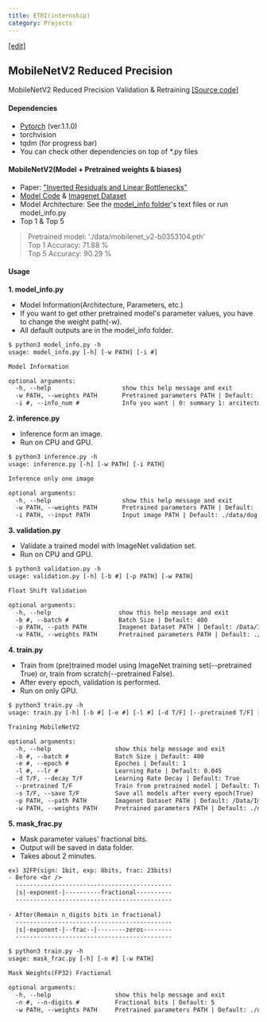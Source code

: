 ```yaml
---
title: ETRI(internship)
category: Projects
---
```


[[edit]](https://github.com/WheatBeer/WheatBeer.github.io/blob/master/_docs/projects/ETRI(internship).md)

## MobileNetV2 Reduced Precision
MobileNetV2 Reduced Precision Validation & Retraining 
[[Source code]](https://github.com/WheatBeer/MobileNetV2_reduced_precision)

#### Dependencies
- [Pytorch][pytorch] (ver.1.1.0)
- torchvision
- tqdm (for progress bar)
- You can check other dependencies on top of *.py files

#### MobileNetV2(Model + Pretrained weights & biases)
- Paper: ["Inverted Residuals and Linear Bottlenecks"][paper]
- [Model Code][code] & [Imagenet Dataset][imagenet]
- Model Architecture: See the [model_info folder][model_info]'s text files or run model_info.py
- Top 1 & Top 5
> Pretrained model: './data/mobilenet_v2-b0353104.pth' <br>
Top 1 Accuracy: 71.88 % <br>
Top 5 Accuracy: 90.29 %

#### Usage
**1. model_info.py**
- Model Information(Architecture, Parameters, etc.)
- If you want to get other pretrained model's parameter values, you have to change the weight path(-w).
- All default outputs are in the model_info folder.

~~~txt
$ python3 model_info.py -h
usage: model_info.py [-h] [-w PATH] [-i #]

Model Information

optional arguments:
  -h, --help                    show this help message and exit
  -w PATH, --weights PATH       Pretrained parameters PATH | Default: ./data/mobilenet_v2-b0353104.pth                      
  -i #, --info_num #            Info you want | 0: summary 1: arcitecture 2: paramters value | Default: 0      
~~~

**2. inference.py**
- Inference form an image.
- Run on CPU and GPU.

~~~txt
$ python3 inference.py -h
usage: inference.py [-h] [-w PATH] [-i PATH]

Inference only one image

optional arguments:
  -h, --help                    show this help message and exit
  -w PATH, --weights PATH       Pretrained parameters PATH | Default: ./data/mobilenet_v2-b0353104.pth                      
  -i PATH, --input PATH         Input image PATH | Default: ./data/dog.jpg                
~~~
  
**3. validation.py**
- Validate a trained model with ImageNet validation set.
- Run on CPU and GPU.

~~~txt
$ python3 validation.py -h
usage: validation.py [-h] [-b #] [-p PATH] [-w PATH]

Float Shift Validation

optional arguments:
  -h, --help                   show this help message and exit
  -b #, --batch #              Batch Size | Default: 400
  -p PATH, --path PATH         Imagenet Dataset PATH | Default: /Data/ImageNet/ILSVRC2012/                
  -w PATH, --weights PATH      Pretrained parameters PATH | Default: ./data/mobilenet_v2-b0353104.pth
~~~

**4. train.py**
- Train from (pre)trained model using ImageNet training set(--pretrained True) or, train from scratch(--pretrained False).
- After every epoch, validation is performed.  
- Run on only GPU.

~~~txt
$ python3 train.py -h
usage: train.py [-h] [-b #] [-e #] [-l #] [-d T/F] [--pretrained T/F] [-s T/F] [-p PATH] [-w PATH]

Training MobileNetV2

optional arguments:
  -h, --help                  show this help message and exit
  -b #, --batch #             Batch Size | Default: 400
  -e #, --epoch #             Epoches | Default: 1
  -l #, --lr #                Learning Rate | Default: 0.045
  -d T/F, --decay T/F         Learning Rate Decay | Default: True
  --pretrained T/F            Train from pretrained model | Default: True
  -s T/F, --save T/F          Save all models after every epoch(True) | Save best model(False)
  -p PATH, --path PATH        Imagenet Dataset PATH | Default: /Data/ImageNet/ILSVRC2012/
  -w PATH, --weights PATH     Pretrained parameters PATH | Default: ./data/mobilenet_v2-b0353104.pth
~~~

**5. mask_frac.py**
- Mask parameter values' fractional bits.
- Output will be saved in data folder.
- Takes about 2 minutes.

~~~txt
ex) 32FP(sign: 1bit, exp: 8bits, frac: 23bits)
- Before <br />
  --------------------------------------------
  |s|-exponent-|----------fractional----------
  --------------------------------------------
  
- After(Remain n_digits bits in fractional)
  --------------------------------------------
  |s|-exponent-|--frac--|--------zeros--------
  --------------------------------------------
~~~

~~~txt
$ python3 train.py -h
usage: mask_frac.py [-h] [-n #] [-w PATH]

Mask Weights(FP32) Fractional

optional arguments:
  -h, --help                  show this help message and exit
  -n #, --n-digits #          Fractional bits | Default: 5
  -w PATH, --weights PATH     Pretrained parameters PATH | Default: ./data/mobilenet_v2-b0353104.pth
 ~~~

[pytorch]: https://pytorch.org/
[paper]: https://arxiv.org/abs/1801.04381
[code]: https://pytorch.org/hub/pytorch_vision_mobilenet_v2/
[imagenet]: http://www.image-net.org/challenges/LSVRC/2012/nonpub-downloads
[model_info]: https://github.com/WheatBeer/MobileNetV2/tree/master/model_info

